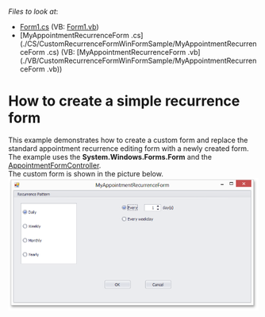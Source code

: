 <!-- default file list -->
*Files to look at*:

* [Form1.cs](./CS/CustomRecurrenceFormWinFormSample/Form1.cs) (VB: [Form1.vb](./VB/CustomRecurrenceFormWinFormSample/Form1.vb))
* [MyAppointmentRecurrenceForm .cs](./CS/CustomRecurrenceFormWinFormSample/MyAppointmentRecurrenceForm .cs) (VB: [MyAppointmentRecurrenceForm .vb](./VB/CustomRecurrenceFormWinFormSample/MyAppointmentRecurrenceForm .vb))
<!-- default file list end -->
# How to create a simple recurrence form


<p>This example demonstrates how to create a custom form and replace the standard appointment recurrence editing form with a newly created form. The example uses the <strong>System.Windows.Forms.Form</strong> and the <a href="http://help.devexpress.com/#WindowsForms/clsDevExpressXtraSchedulerUIAppointmentFormControllertopic">AppointmentFormController</a>.<br />The custom form is shown in the picture below.<br /><img src="https://raw.githubusercontent.com/DevExpress-Examples/how-to-create-a-simple-recurrence-form-t222451/14.2.3+/media/c5b2600f-d16f-11e4-80bf-00155d62480c.png"></p>

<br/>


